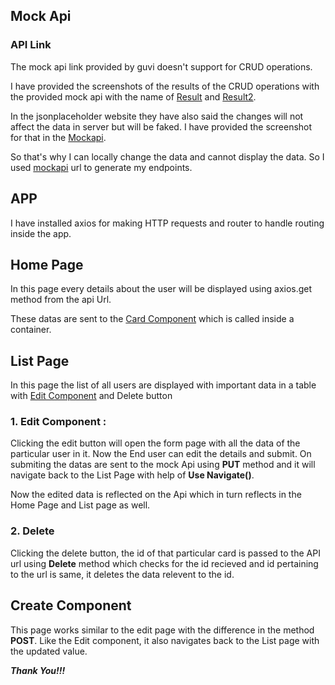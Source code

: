 ## Mock Api

### API Link

The mock api link provided by guvi doesn't support for CRUD operations.

I have provided the screenshots of the results of the CRUD operations with the provided mock api with the name of [Result](Result.png) and [Result2](Result.jpg).

In the jsonplaceholder website they have also said the changes will not affect the data in server but will be faked. I have provided the screenshot for that in the [Mockapi](MockApi.png). 

So that's why I can locally change the data and cannot display the data. So I used [mockapi](https://mockapi.io) url to generate my endpoints.


## APP

I have installed axios for making  HTTP requests and router to handle routing inside the app.

## Home Page

In this page every details about the user will be displayed using axios.get method from the api Url.

These datas are sent to the [Card Component](Card.jsx) which is called inside a container.

## List Page

In this page the list of all users are displayed with important data in a table with [Edit Component](Edit.jsx) and Delete button

###  1.  Edit  Component :
  Clicking the edit button will open the form page with all the data of the particular user in it. Now the End user can edit the details and submit. On submiting the datas are sent to the mock Api using **PUT** method and it will navigate back to the List Page with help of **Use Navigate()**.
 
  Now the edited data is reflected on the Api which in turn reflects in the Home Page and List page as well.

### 2. Delete

Clicking the delete button, the  id of that particular card is passed to the API url using **Delete** method which checks for the id recieved and id pertaining to the url is same, it deletes the data relevent to the id.

## Create Component

This page works similar to the edit page with the difference in the method **POST**. Like  the Edit component, it also navigates back to the List page with the updated value.

**_Thank You!!!_**